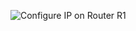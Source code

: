 ![Configure IP on Router R1](https://github.com/user-attachments/assets/e8959b8d-368a-445a-8681-6c250b8da63f)
